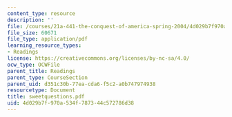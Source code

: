 ```yaml
---
content_type: resource
description: ''
file: /courses/21a-441-the-conquest-of-america-spring-2004/4d029b7f970a534f787344c572786d38_sweetquestions.pdf
file_size: 60671
file_type: application/pdf
learning_resource_types:
- Readings
license: https://creativecommons.org/licenses/by-nc-sa/4.0/
ocw_type: OCWFile
parent_title: Readings
parent_type: CourseSection
parent_uid: d351c30b-77ea-cda6-f5c2-a0b747974938
resourcetype: Document
title: sweetquestions.pdf
uid: 4d029b7f-970a-534f-7873-44c572786d38
---
```


